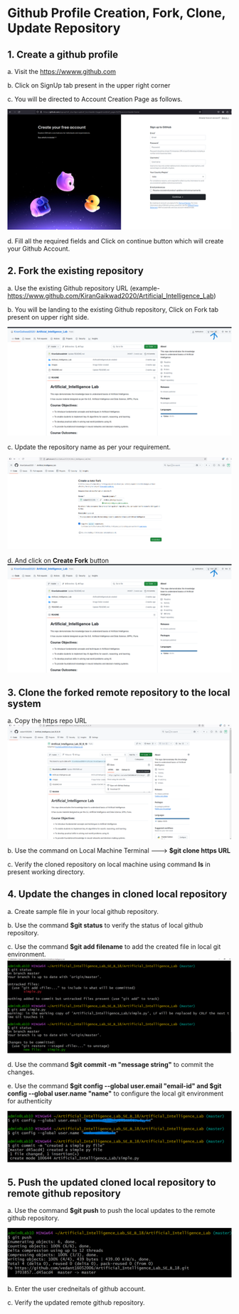 # Github Profile Creation, Fork, Clone, Update Repository

## 1. Create a github profile

   a. Visit the https://wwww.github.com
   
   b. Click on SignUp tab present in the upper right corner
   
   c. You will be directed to Account Creation Page as follows.
   
   ![Github Account Creation Page](images/GithubSignUpPage.png)
   
   d. Fill all the required fields and Click on continue button which will create your Github Account.
   

## 2. Fork the existing repository

   a. Use the existing Github repository URL (example- https://www.github.com/KiranGaikwad2020/Artificial_Intelligence_Lab)
   
   b. You will be landing to the existing Github repository, Click on Fork tab present on upper right side.

   ![Fork Window](images/ForkWindow.png)
   
   c. Update the repository name as per your requirement.
   
   ![Update Repository Name](images/ForkRepoName.png)
      
   d. And click on **Create Fork** button
   ![Fork Repository](images/ForkWindow.png)
   


## 3. Clone the forked remote repository to the local system

   a.  Copy the https repo URL 
   ![Clone Repo](images/CloneForkedRepo.png)
   
   b. Use the command on Local Machine Terminal ---> **$git clone https URL**

   c. Verify the cloned repository on local machine using command **ls** in present working directory.

## 4. Update the changes in cloned local repository

   a. Create sample file in your local github repository.

   b. Use the command **$git status** to verify the status of local github repository.

   c. Use the command **$git add filename** to add the created file in local git environment.
   ![gitadd command](images/gitcommand-1.png)

   d. Use the command **$git commit -m "message string"** to commit the changes.

   e. Use the command **$git config --global user.email "email-id" and $git config --global user.name "name"** to configure the local git environment for authenticity

   ![gitcommit command](images/gitcommand-2.png)

## 5. Push the updated cloned local repository to remote github repository

   a. Use the command **$git push** to push the local updates to the remote github repository.

   ![gitcommit command](images/gitcommand-3.png)

   b. Enter the user credneitals of github account.

   

   c. Verify the updated remote github repository.
